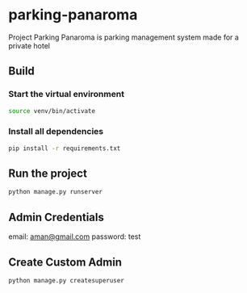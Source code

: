 # parking-panaroma
Project Parking Panaroma is parking management system made for a private hotel

## Build
### Start the virtual environment
```bash
source venv/bin/activate
```

### Install all dependencies
```bash
pip install -r requirements.txt
```
## Run the project
```bash
python manage.py runserver
```

## Admin Credentials
email: aman@gmail.com
password: test

## Create Custom Admin
```bash
python manage.py createsuperuser
```


